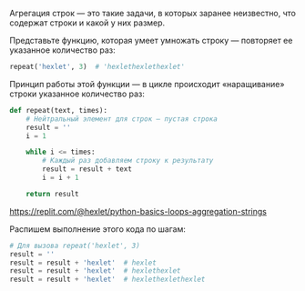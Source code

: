 
Агрегация строк — это такие задачи, в которых заранее неизвестно, что содержат строки и какой у них размер.

Представьте функцию, которая умеет умножать строку — повторяет ее указанное количество раз:

```python
repeat('hexlet', 3)  # 'hexlethexlethexlet'
```

Принцип работы этой функции — в цикле происходит «наращивание» строки указанное количество раз:

```python
def repeat(text, times):
    # Нейтральный элемент для строк — пустая строка
    result = ''
    i = 1

    while i <= times:
        # Каждый раз добавляем строку к результату
        result = result + text
        i = i + 1

    return result
```

https://replit.com/@hexlet/python-basics-loops-aggregation-strings

Распишем выполнение этого кода по шагам:

```python
# Для вызова repeat('hexlet', 3)
result = ''
result = result + 'hexlet'  # hexlet
result = result + 'hexlet'  # hexlethexlet
result = result + 'hexlet'  # hexlethexlethexlet
```
